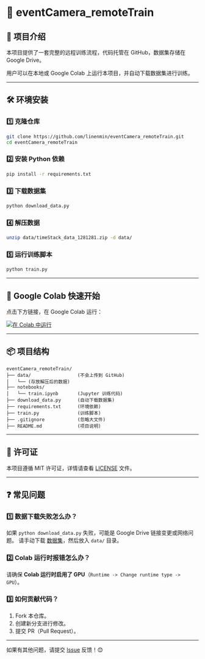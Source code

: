 # 🚀 eventCamera_remoteTrain

## 📌 项目介绍
本项目提供了一套完整的远程训练流程，代码托管在 GitHub，数据集存储在 Google Drive。

用户可以在本地或 Google Colab 上运行本项目，并自动下载数据集进行训练。

---

## 🛠️ 环境安装
### 1️⃣ 克隆仓库
```bash
git clone https://github.com/linenmin/eventCamera_remoteTrain.git
cd eventCamera_remoteTrain
```

### 2️⃣ 安装 Python 依赖
```bash
pip install -r requirements.txt
```

### 3️⃣ 下载数据集
```bash
python download_data.py
```

### 4️⃣ 解压数据
```bash
unzip data/timeStack_data_1281281.zip -d data/
```

### 5️⃣ 运行训练脚本
```bash
python train.py
```

---

## 🚀 Google Colab 快速开始
点击下方链接，在 Google Colab 运行：

[![在 Colab 中运行](https://colab.research.google.com/assets/colab-badge.svg)](https://colab.research.google.com/github/linenmin/eventCamera_remoteTrain/blob/main/notebooks/train.ipynb)

---

## 📦 项目结构
```
eventCamera_remoteTrain/
├── data/                 (不会上传到 GitHub)
│   └── (存放解压后的数据)
├── notebooks/
│   └── train.ipynb       (Jupyter 训练代码)
├── download_data.py      (自动下载数据集)
├── requirements.txt      (环境依赖)
├── train.py              (训练脚本)
├── .gitignore            (忽略大文件)
├── README.md             (项目说明)
```

---

## 📜 许可证
本项目遵循 MIT 许可证，详情请查看 [LICENSE](LICENSE) 文件。

---

## ❓ 常见问题
### 1️⃣ **数据下载失败怎么办？**
如果 `python download_data.py` 失败，可能是 Google Drive 链接变更或网络问题。
请手动下载 [数据集](https://drive.google.com/file/d/1BI1idNJeow8zTftjzP7Dud-ixXXRqjJQ/view?usp=sharing)，然后放入 `data/` 目录。

### 2️⃣ **Colab 运行时报错怎么办？**
请确保 **Colab 运行时启用了 GPU**（`Runtime -> Change runtime type -> GPU`）。

### 3️⃣ **如何贡献代码？**
1. Fork 本仓库。
2. 创建新分支进行修改。
3. 提交 PR（Pull Request）。

---

如果有其他问题，请提交 [Issue](https://github.com/linenmin/eventCamera_remoteTrain/issues) 反馈！😊

